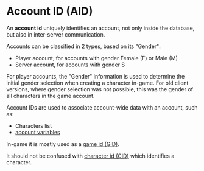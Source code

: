 # Account ID (AID)

An **account id** uniquely identifies an account, not only inside the database, but also in inter-server communication.

Accounts can be classified in 2 types, based on its "Gender":

- Player account, for accounts with gender Female (F) or Male (M)
- Server account, for accounts with gender S

For player accounts, the "Gender" information is used to determine the initial gender selection when
creating a character in-game. For old client versions, where gender selection was not possible, this was
the gender of all characters in the game account.

Account IDs are used to associate account-wide data with an account, such as:

- Characters list
- [account variables](../scripting/variables.md)

In-game it is mostly used as a [game id (GID)](./gid.md).

It should not be confused with [character id (CID)](./cid.md) which identifies a character.
